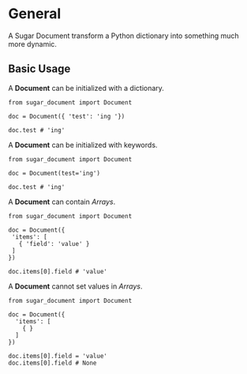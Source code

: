# General

A Sugar Document transform a Python dictionary into something much more dynamic.

## Basic Usage

A __Document__ can be initialized with a dictionary.

```
from sugar_document import Document

doc = Document({ 'test': 'ing '})

doc.test # 'ing'
```

A __Document__ can be initialized with keywords.

```
from sugar_document import Document

doc = Document(test='ing')

doc.test # 'ing'
```
 A __Document__ can contain *Arrays*.

 ```
from sugar_document import Document

doc = Document({
  'items': [
    { 'field': 'value' }
  ]
})

doc.items[0].field # 'value'
```

A __Document__ cannot set values in *Arrays*.

```
from sugar_document import Document

doc = Document({
  'items': [
    { }
  ]
})

doc.items[0].field = 'value'
doc.items[0].field # None
```
